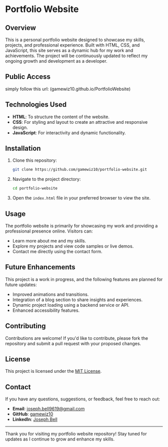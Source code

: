 # Portfolio Website

## Overview
This is a personal portfolio website designed to showcase my skills, projects, and professional experience. Built with HTML, CSS, and JavaScript, this site serves as a dynamic hub for my work and achievements. The project will be continuously updated to reflect my ongoing growth and development as a developer.

## Public Access
simply follow this url: (gamewiz10.github.io/PortfolioWebsite)

## Technologies Used
- **HTML**: To structure the content of the website.
- **CSS**: For styling and layout to create an attractive and responsive design.
- **JavaScript**: For interactivity and dynamic functionality.

## Installation
1. Clone this repository:
   ```bash
   git clone https://github.com/gamewiz10/portfolio-website.git
   ```
2. Navigate to the project directory:
   ```bash
   cd portfolio-website
   ```
3. Open the `index.html` file in your preferred browser to view the site.

## Usage
The portfolio website is primarily for showcasing my work and providing a professional presence online. Visitors can:
- Learn more about me and my skills.
- Explore my projects and view code samples or live demos.
- Contact me directly using the contact form.

## Future Enhancements
This project is a work in progress, and the following features are planned for future updates:
- Improved animations and transitions.
- Integration of a blog section to share insights and experiences.
- Dynamic project loading using a backend service or API.
- Enhanced accessibility features.

## Contributing
Contributions are welcome! If you'd like to contribute, please fork the repository and submit a pull request with your proposed changes.

## License
This project is licensed under the [MIT License](LICENSE).

## Contact
If you have any questions, suggestions, or feedback, feel free to reach out:
- **Email**: joseph.bell9619@gmail.com
- **GitHub**: [gamewiz10](https://github.com/gamewiz10)
- **LinkedIn**: [Joseph Bell](https://www.linkedin.com/in/joseph-bell-129319223/)

---

Thank you for visiting my portfolio website repository! Stay tuned for updates as I continue to grow and enhance my skills.

